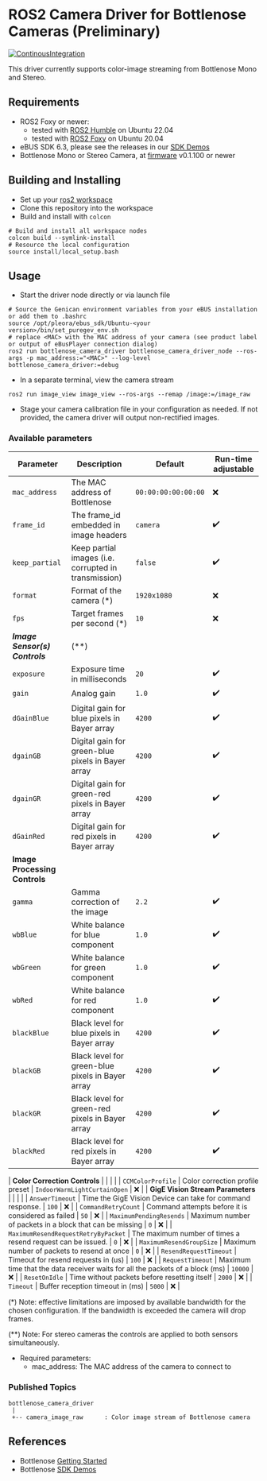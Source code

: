 # ROS2 Camera Driver for Bottlenose Cameras (Preliminary)

[![ContinousIntegration](https://github.com/labforge/bottlenose-ros2/actions/workflows/ci.yml/badge.svg)](https://github.com/labforge/bottlenose-ros2/actions/workflows/ci.yml)

This driver currently supports color-image streaming from Bottlenose Mono and Stereo.

## Requirements 
  * ROS2 Foxy or newer:
    * tested with [ROS2 Humble](https://docs.ros.org/en/foxy/Releases/Release-Humble-Hawksbill.html) on Ubuntu 22.04
    * tested with [ROS2 Foxy](https://docs.ros.org/en/foxy/Releases/Release-Foxy-Fitzroy.html) on Ubuntu 20.04
  * eBUS SDK 6.3, please see the releases in our [SDK Demos](https://github.com/labforge/sdk-demos/releases)
  * Bottlenose Mono or Stereo Camera, at [firmware](https://github.com/labforge/bottlenose/releases/) v0.1.100 or newer

## Building and Installing

 * Set up your [ros2 workspace](https://docs.ros.org/en/humble/Tutorials/Beginner-Client-Libraries/Creating-A-Workspace/Creating-A-Workspace.html)
 * Clone this repository into the workspace
 * Build and install with ```colcon```
```
# Build and install all workspace nodes
colcon build --symlink-install
# Resource the local configuration
source install/local_setup.bash
```

## Usage
 * Start the driver node directly or via launch file
```
# Source the Genican environment variables from your eBUS installation or add them to .bashrc
source /opt/pleora/ebus_sdk/Ubuntu-<your version>/bin/set_puregev_env.sh
# replace <MAC> with the MAC address of your camera (see product label or output of eBusPlayer connection dialog)
ros2 run bottlenose_camera_driver bottlenose_camera_driver_node --ros-args -p mac_address:="<MAC>" --log-level bottlenose_camera_driver:=debug
```
 * In a separate terminal, view the camera stream
```
ros2 run image_view image_view --ros-args --remap /image:=/image_raw
```
 * Stage your camera calibration file in your configuration as needed. If not provided, the camera driver will output 
   non-rectified images.

### Available parameters

| Parameter                               | Description                                                                   | Default                 | Run-time adjustable  |
|-----------------------------------------|-------------------------------------------------------------------------------|-------------------------|----------------------|
| ```mac_address```                       | The MAC address of Bottlenose                                                 | ```00:00:00:00:00:00``` | :x:                  |
| ```frame_id```                          | The frame_id embedded in image headers                                        | ```camera```            | :heavy_check_mark:   |
| ```keep_partial```                      | Keep partial images (i.e. corrupted in transmission)                          | ```false```             | :heavy_check_mark:   |
| ```format```                            | Format of the camera (*)                                                      | ```1920x1080```         | :x:                  |
| ```fps```                               | Target frames per second (*)                                                  | ```10```                | :x:                  |
| ***Image Sensor(s) Controls***          | (**)                                                                          |                         |                      |
| ```exposure```                          | Exposure time in milliseconds                                                 | ```20```                | :heavy_check_mark:   |
| ```gain```                              | Analog gain                                                                   | ```1.0```               | :heavy_check_mark:   |
| ```dGainBlue```                         | Digital gain for blue pixels in Bayer array                                   | ```4200```              | :heavy_check_mark:   |
| ```dgainGB```                           | Digital gain for green-blue pixels in Bayer array                             | ```4200```              | :heavy_check_mark:   |
| ```dgainGR```                           | Digital gain for green-red pixels in Bayer array                              | ```4200```              | :heavy_check_mark:   |
| ```dGainRed```                          | Digital gain for red pixels in Bayer array                                    | ```4200```              | :heavy_check_mark:   |
| **Image Processing Controls**           |                                                                               |                         |                      |
| ```gamma```                             | Gamma correction of the image                                                 | ```2.2```               | :heavy_check_mark:   |
| ```wbBlue```                            | White balance for blue component                                              | ```1.0```               | :heavy_check_mark:   |
| ```wbGreen```                           | White balance for green component                                             | ```1.0```               | :heavy_check_mark:   |
| ```wbRed```                             | White balance for red component                                               | ```1.0```               | :heavy_check_mark:   |
| ```blackBlue```                         | Black level for blue pixels in Bayer array                                    | ```4200```              | :heavy_check_mark:  |
| ```blackGB```                           | Black level for green-blue pixels in Bayer array                              | ```4200```               | :heavy_check_mark:  |
| ```blackGR```                           | Black level for green-red pixels in Bayer array                               | ```4200```               | :heavy_check_mark:  |
| ```blackRed```                          | Black level for red pixels in Bayer array                                     | ```4200```               | :heavy_check_mark:  |

| **Color Correction Controls**           |                                                                               |                         |                      |
| ```CCMColorProfile```                   | Color correction profile preset                                               | ```IndoorWarmLightCurtainOpen``` | :x:         |
| **GigE Vision Stream Parameters**       |                                                                               |                         |                      |
| ```AnswerTimeout```                     | Time the GigE Vision Device can take for command response.                    | ```100```               | :x:                  |
| ```CommandRetryCount```                 | Command attempts before it is considered as failed                            | ```50```                | :x:                  |
| ```MaximumPendingResends```             | Maximum number of packets in a block that can be missing                      | ```0```                 | :x:                  |
| ```MaximumResendRequestRetryByPacket``` | The maximum number of times a resend request can be issued.                   | ```0```                 | :x:                  |
| ```MaximumResendGroupSize```            | Maximum number of packets to resend at once                                   | ```0```                 | :x:                  |
| ```ResendRequestTimeout```              | Timeout for resend requests in (us)                                           | ```100```               | :x:                  |
| ```RequestTimeout```                    | Maximum time that the data receiver waits for all the packets of a block (ms) | ```10000```             | :x:                  |
| ```ResetOnIdle```                       | Time without packets before resetting itself                                  | ```2000```              | :x:                  |
| ```Timeout```                           | Buffer reception timeout in (ms)                                              | ```5000```              | :x:                  |
 
(*) Note: effective limitations are imposed by available bandwidth for the chosen configuration. If the bandwidth is
exceeded the camera will drop frames. 

(**) Note: For stereo cameras the controls are applied to both sensors simultaneously.

 * Required parameters:
   * mac_address: The MAC address of the camera to connect to

### Published Topics
```
bottlenose_camera_driver
 |
 +-- camera_image_raw      : Color image stream of Bottlenose camera
```

## References
 * Bottlenose [Getting Started](https://docs.labforge.ca/docs/getting-started)
 * Bottlenose [SDK Demos](https://github.com/labforge/sdk-demos)

